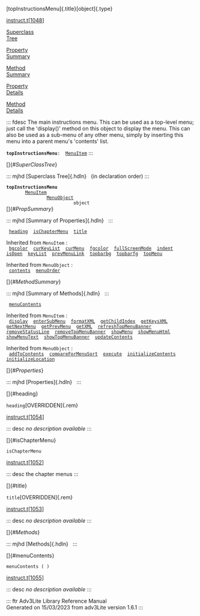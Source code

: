 [topInstructionsMenu]{.title}[object]{.type}

[instruct.t](../file/instruct.t.html)\[[1048](../source/instruct.t.html#1048)\]

[Superclass\
Tree](#_SuperClassTree_)

[Property\
Summary](#_PropSummary_)

[Method\
Summary](#_MethodSummary_)

[Property\
Details](#_Properties_)

[Method\
Details](#_Methods_)

::: fdesc
The main instructions menu. This can be used as a top-level menu; just
call the \'display()\' method on this object to display the menu. This
can also be used as a sub-menu of any other menu, simply by inserting
this menu into a parent menu\'s \'contents\' list.

**`topInstructionsMenu`**` :   `[`MenuItem`](../object/MenuItem.html)
:::

[]{#_SuperClassTree_}

::: mjhd
[Superclass Tree]{.hdln}   (in declaration order)
:::

**`topInstructionsMenu`**\
`         `[`MenuItem`](../object/MenuItem.html)\
`                 `[`MenuObject`](../object/MenuObject.html)\
`                         object`\
[]{#_PropSummary_}

::: mjhd
[Summary of Properties]{.hdln}  
:::

` `[`heading`](#heading)`  `[`isChapterMenu`](#isChapterMenu)`  `[`title`](#title)`  `

Inherited from `MenuItem` :\
` `[`bgcolor`](../object/MenuItem.html#bgcolor)`  `[`curKeyList`](../object/MenuItem.html#curKeyList)`  `[`curMenu`](../object/MenuItem.html#curMenu)`  `[`fgcolor`](../object/MenuItem.html#fgcolor)`  `[`fullScreenMode`](../object/MenuItem.html#fullScreenMode)`  `[`indent`](../object/MenuItem.html#indent)`  `[`isOpen`](../object/MenuItem.html#isOpen)`  `[`keyList`](../object/MenuItem.html#keyList)`  `[`prevMenuLink`](../object/MenuItem.html#prevMenuLink)`  `[`topbarbg`](../object/MenuItem.html#topbarbg)`  `[`topbarfg`](../object/MenuItem.html#topbarfg)`  `[`topMenu`](../object/MenuItem.html#topMenu)`  `

Inherited from `MenuObject` :\
` `[`contents`](../object/MenuObject.html#contents)`  `[`menuOrder`](../object/MenuObject.html#menuOrder)`  `

[]{#_MethodSummary_}

::: mjhd
[Summary of Methods]{.hdln}  
:::

` `[`menuContents`](#menuContents)`  `

Inherited from `MenuItem` :\
` `[`display`](../object/MenuItem.html#display)`  `[`enterSubMenu`](../object/MenuItem.html#enterSubMenu)`  `[`formatXML`](../object/MenuItem.html#formatXML)`  `[`getChildIndex`](../object/MenuItem.html#getChildIndex)`  `[`getKeysXML`](../object/MenuItem.html#getKeysXML)`  `[`getNextMenu`](../object/MenuItem.html#getNextMenu)`  `[`getPrevMenu`](../object/MenuItem.html#getPrevMenu)`  `[`getXML`](../object/MenuItem.html#getXML)`  `[`refreshTopMenuBanner`](../object/MenuItem.html#refreshTopMenuBanner)`  `[`removeStatusLine`](../object/MenuItem.html#removeStatusLine)`  `[`removeTopMenuBanner`](../object/MenuItem.html#removeTopMenuBanner)`  `[`showMenu`](../object/MenuItem.html#showMenu)`  `[`showMenuHtml`](../object/MenuItem.html#showMenuHtml)`  `[`showMenuText`](../object/MenuItem.html#showMenuText)`  `[`showTopMenuBanner`](../object/MenuItem.html#showTopMenuBanner)`  `[`updateContents`](../object/MenuItem.html#updateContents)`  `

Inherited from `MenuObject` :\
` `[`addToContents`](../object/MenuObject.html#addToContents)`  `[`compareForMenuSort`](../object/MenuObject.html#compareForMenuSort)`  `[`execute`](../object/MenuObject.html#execute)`  `[`initializeContents`](../object/MenuObject.html#initializeContents)`  `[`initializeLocation`](../object/MenuObject.html#initializeLocation)`  `

[]{#_Properties_}

::: mjhd
[Properties]{.hdln}  
:::

[]{#heading}

`heading`[OVERRIDDEN]{.rem}

[instruct.t](../file/instruct.t.html)\[[1054](../source/instruct.t.html#1054)\]

::: desc
*no description available*
:::

[]{#isChapterMenu}

`isChapterMenu`

[instruct.t](../file/instruct.t.html)\[[1052](../source/instruct.t.html#1052)\]

::: desc
the chapter menus
:::

[]{#title}

`title`[OVERRIDDEN]{.rem}

[instruct.t](../file/instruct.t.html)\[[1053](../source/instruct.t.html#1053)\]

::: desc
*no description available*
:::

[]{#_Methods_}

::: mjhd
[Methods]{.hdln}  
:::

[]{#menuContents}

`menuContents ( )`

[instruct.t](../file/instruct.t.html)\[[1055](../source/instruct.t.html#1055)\]

::: desc
*no description available*
:::

::: ftr
Adv3Lite Library Reference Manual\
Generated on 15/03/2023 from adv3Lite version 1.6.1
:::
